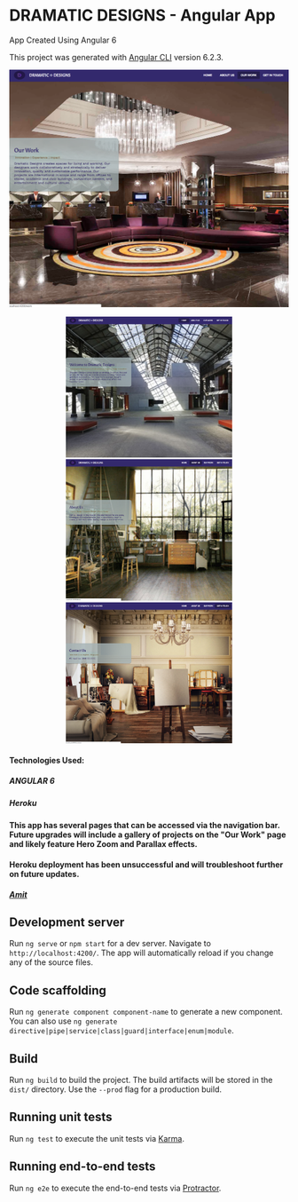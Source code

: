 # DRAMATIC DESIGNS - Angular App
App Created Using Angular 6

This project was generated with [Angular CLI](https://github.com/angular/angular-cli) version 6.2.3.
<p align="center">
  <img src="dd3.png" width="650" title="hover text">
</p>

<p align="center">
  <img src="dd1.png" width="300" title="hover text">
  <img src="dd2.png" width="300" title="hover text">
  <img src="dd4.png" width="300" title="hover text">
</p>

#### Technologies Used:
##### ANGULAR 6
##### Heroku

#### This app has several pages that can be accessed via the navigation bar.  Future upgrades will include a gallery of projects on the "Our Work" page and likely feature Hero Zoom and Parallax effects.

#### Heroku deployment has been unsuccessful and will troubleshoot further on future updates.

##### [Amit](https://amitzaman.com/)

## Development server

Run `ng serve` or `npm start` for a dev server. Navigate to `http://localhost:4200/`. The app will automatically reload if you change any of the source files.

## Code scaffolding

Run `ng generate component component-name` to generate a new component. You can also use `ng generate directive|pipe|service|class|guard|interface|enum|module`.

## Build

Run `ng build` to build the project. The build artifacts will be stored in the `dist/` directory. Use the `--prod` flag for a production build.

## Running unit tests

Run `ng test` to execute the unit tests via [Karma](https://karma-runner.github.io).

## Running end-to-end tests

Run `ng e2e` to execute the end-to-end tests via [Protractor](http://www.protractortest.org/).
